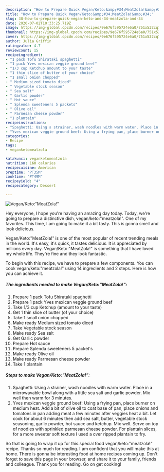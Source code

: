 ```yaml
---
description: "How to Prepare Quick Vegan/Keto:&amp;#34;MeatZola!&amp;#34;"
title: "How to Prepare Quick Vegan/Keto:&amp;#34;MeatZola!&amp;#34;"
slug: 38-how-to-prepare-quick-vegan-keto-and-34-meatzola-and-34
date: 2020-07-02T10:33:25.719Z
image: https://img-global.cpcdn.com/recipes/9e676f595724e6a0/751x532cq70/veganketomeatzola-recipe-main-photo.jpg
thumbnail: https://img-global.cpcdn.com/recipes/9e676f595724e6a0/751x532cq70/veganketomeatzola-recipe-main-photo.jpg
cover: https://img-global.cpcdn.com/recipes/9e676f595724e6a0/751x532cq70/veganketomeatzola-recipe-main-photo.jpg
author: Julia Griffin
ratingvalue: 4.7
reviewcount: 15
recipeingredient:
- "1 pack Tofu Shirataki spaghetti"
- "1 pack Yves mexican veggie ground beef"
- "1/3 cup Ketchup amount to your taste"
- "1 thin slice of butter of your choice"
- "1 small onion chopped"
- " Medium sized tomato diced"
- " Vegetable stock season"
- " Sea salt"
- " Garlic powder"
- " Hot sauce"
- " Splenda sweeteners 5 packets"
- " Olive oil"
- " Parmesan cheese powder"
- "1 plantain"
recipeinstructions:
- "Spaghetti: Using a strainer, wash noodles with warm water. Place in a microwavable bowl along with a little sea salt and garlic powder. Mix well then warm for 3 minutes."
- "Yves mexican veggie ground beef: Using a frying pan, place burner on medium heat. Add a bit of olive oil to coat base of pan, place onions and tomatoes in pan adding meat a few minutes after veggies heat a bit. Let cook for about 6 minutes then add sea salt, butter, vegetable stock seasoning, garlic powder, hot sauce and ketchup. Mix well. Serve on top of noodles with sprinkled parmesan cheese powder. For plantain slices, for a more sweeter soft texture I used a over ripped plantain to fry."
categories:
- Recipe
tags:
- veganketomeatzola

katakunci: veganketomeatzola 
nutrition: 160 calories
recipecuisine: American
preptime: "PT35M"
cooktime: "PT49M"
recipeyield: "4"
recipecategory: Dessert

---
```



![Vegan/Keto:&#34;MeatZola!&#34;](https://img-global.cpcdn.com/recipes/9e676f595724e6a0/751x532cq70/veganketomeatzola-recipe-main-photo.jpg)

Hey everyone, I hope you're having an amazing day today. Today, we're going to prepare a distinctive dish, vegan/keto:&#34;meatzola!&#34;. One of my favorites. This time, I am going to make it a bit tasty. This is gonna smell and look delicious.



Vegan/Keto:&#34;MeatZola!&#34; is one of the most popular of recent trending meals in the world. It's easy, it's quick, it tastes delicious. It is appreciated by millions every day. Vegan/Keto:&#34;MeatZola!&#34; is something that I have loved my whole life. They're fine and they look fantastic.


To begin with this recipe, we have to prepare a few components. You can cook vegan/keto:&#34;meatzola!&#34; using 14 ingredients and 2 steps. Here is how you can achieve it.

##### The ingredients needed to make Vegan/Keto:&#34;MeatZola!&#34;:

1. Prepare 1 pack Tofu Shirataki spaghetti
1. Prepare 1 pack Yves mexican veggie ground beef
1. Take 1/3 cup Ketchup (amount to your taste)
1. Get 1 thin slice of butter (of your choice)
1. Take 1 small onion chopped
1. Make ready  Medium sized tomato diced
1. Take  Vegetable stock season
1. Make ready  Sea salt
1. Get  Garlic powder
1. Prepare  Hot sauce
1. Prepare  Splenda sweeteners 5 packet&#39;s
1. Make ready  Olive oil
1. Make ready  Parmesan cheese powder
1. Take 1 plantain




##### Steps to make Vegan/Keto:&#34;MeatZola!&#34;:

1. Spaghetti: Using a strainer, wash noodles with warm water. Place in a microwavable bowl along with a little sea salt and garlic powder. Mix well then warm for 3 minutes.
1. Yves mexican veggie ground beef: Using a frying pan, place burner on medium heat. Add a bit of olive oil to coat base of pan, place onions and tomatoes in pan adding meat a few minutes after veggies heat a bit. Let cook for about 6 minutes then add sea salt, butter, vegetable stock seasoning, garlic powder, hot sauce and ketchup. Mix well. Serve on top of noodles with sprinkled parmesan cheese powder. For plantain slices, for a more sweeter soft texture I used a over ripped plantain to fry.




So that is going to wrap it up for this special food vegan/keto:&#34;meatzola!&#34; recipe. Thanks so much for reading. I am confident that you will make this at home. There is gonna be interesting food at home recipes coming up. Don't forget to save this page in your browser, and share it to your family, friends and colleague. Thank you for reading. Go on get cooking!

